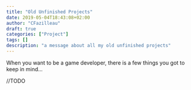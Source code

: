 ```yaml
---
title: "Old Unfinished Projects"
date: 2019-05-04T18:43:08+02:00
author: "CFazilleau"
draft: true
categories: ["Project"]
tags: []
description: "a message about all my old unfinished projects"
---
```


When you want to be a game developer, there is a few things you got to keep in mind...

//TODO